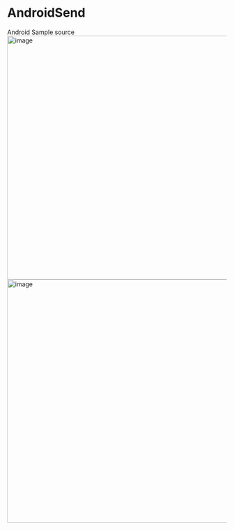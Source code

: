 # AndroidSend
Android Sample source
<img width="560" alt="image" src="https://user-images.githubusercontent.com/64364969/152368965-06cc26c3-ed5d-4518-8c74-b8e077e1020b.png"><img width="559" alt="image" src="https://user-images.githubusercontent.com/64364969/152369826-45f7a69b-2b89-4c11-884f-d3514f56b47b.png">

